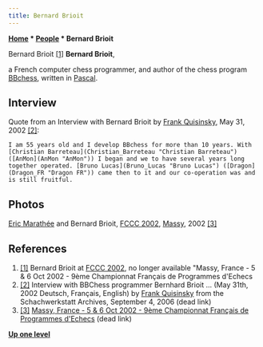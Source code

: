 ```yaml
---
title: Bernard Brioit
---
```

**[Home](Home "Home") * [People](People "People") * Bernard Brioit**

[](File:BernardBrioit.jpg) Bernard Brioit <a id="cite-note-1" href="#cite-ref-1">[1]</a>
**Bernard Brioit**,

a French computer chess programmer, and author of the chess program [BBchess](BBchess "BBchess"), written in [Pascal](Pascal "Pascal").

## Interview

Quote from an Interview with Bernard Brioit by [Frank Quisinsky](Frank_Quisinsky "Frank Quisinsky"), May 31, 2002 <a id="cite-note-2" href="#cite-ref-2">[2]</a>:

```
I am 55 years old and I develop BBchess for more than 10 years. With [Christian Barreteau](Christian_Barreteau "Christian Barreteau") ([AnMon](AnMon "AnMon")) I began and we to have several years long together operated. [Bruno Lucas](Bruno_Lucas "Bruno Lucas") ([Dragon](Dragon_FR "Dragon FR")) came then to it and our co-operation was and is still fruitful.

```

## Photos

[](File:Sr_07.jpg)
[Eric Marathée](Eric_Marath%C3%A9e "Eric Marathée") and Bernard Brioit, [FCCC 2002](FCCC_2002 "FCCC 2002"), [Massy](https://en.wikipedia.org/wiki/Massy%2C_Essonne), 2002 <a id="cite-note-3" href="#cite-ref-3">[3]</a>

## References

1. <a id="cite-ref-1" href="#cite-note-1">[1]</a> Bernard Brioit at [FCCC 2002](FCCC_2002 "FCCC 2002"), no longer available "Massy, France - 5 & 6 Oct 2002 - 9ème Championnat Français de Programmes d'Echecs
1. <a id="cite-ref-2" href="#cite-note-2">[2]</a>  Interview with BBChess programmer Bernhard Brioit ... (May 31th, 2002 Deutsch, Français, English) by [Frank Quisinsky](Frank_Quisinsky "Frank Quisinsky") from the Schachwerkstatt Archives, September 4, 2006 (dead link)
1. <a id="cite-ref-3" href="#cite-note-3">[3]</a> [Massy, France - 5 & 6 Oct 2002 - 9ème Championnat Français de Programmes d'Echecs](http://www.ludochess.com/fccc2002/tournoi.php3) (dead link)

**[Up one level](People "People")**

